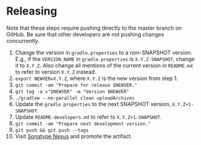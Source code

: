 Releasing
=========

Note that these steps require pushing directly to the master branch on GitHub.  Be sure that other developers are not pushing changes concurrently.

 1. Change the version in `gradle.properties` to a non-SNAPSHOT version.  E.g., if the `VERSION_NAME` in `gradle.properties` is `X.Y.Z-SNAPSHOT`, change it to `X.Y.Z`.  Also change all mentions of the current version in `README.md` to refer to version `X.Y.Z` instead.
 2. `export NEWVER=X.Y.Z`, where `X.Y.Z` is the new version from step 1.
 3. `git commit -am "Prepare for release $NEWVER."`
 4. `git tag -a v"$NEWVER" -m "Version $NEWVER"`
 5. `./gradlew --no-parallel clean uploadArchives`
 6. Update the `gradle.properties` to the next SNAPSHOT version, `X.Y.Z+1-SNAPSHOT`.
 7. Update `README-developers.md` to refer to `X.Y.Z+1-SNAPSHOT`.
 8. `git commit -am "Prepare next development version."`
 9. `git push && git push --tags`
 10. Visit [Sonatype Nexus](https://oss.sonatype.org/) and promote the artifact.
